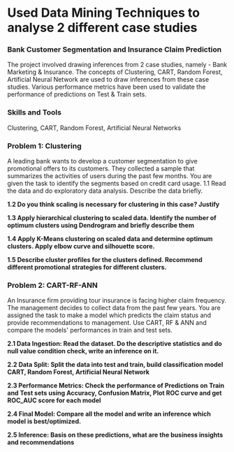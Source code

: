 # Used Data Mining Techniques to analyse 2 different case studies

### Bank Customer Segmentation and Insurance Claim Prediction

The project involved drawing inferences from 2 case studies, namely - Bank Marketing & Insurance. The concepts of Clustering, CART, Random Forest, Artificial Neural Network are used to draw inferences from these case studies. Various performance metrics have been used to validate the performance of predictions on Test & Train sets.

### Skills and Tools

Clustering, CART, Random Forest, Artificial Neural Networks

### **Problem 1: Clustering**

A leading bank wants to develop a customer segmentation to give promotional offers to its customers. They collected a sample that summarizes the activities of users during the past few months. You are given the task to identify the segments based on credit card usage.
1.1 Read the data and do exploratory data analysis. Describe the data briefly.

**1.2  Do you think scaling is necessary for clustering in this case? Justify**

**1.3 Apply hierarchical clustering to scaled data. Identify the number of optimum clusters using Dendrogram and briefly describe them**

**1.4 Apply K-Means clustering on scaled data and determine optimum clusters. Apply elbow curve and silhouette score.**

**1.5 Describe cluster profiles for the clusters defined. Recommend different promotional strategies for different clusters.**

### Problem 2: CART-RF-ANN

An Insurance firm providing tour insurance is facing higher claim frequency. The management decides to collect data from the past few years. You are assigned the task to make a model which predicts the claim status and provide recommendations to management. Use CART, RF & ANN and compare the models' performances in train and test sets.

**2.1 Data Ingestion: Read the dataset. Do the descriptive statistics and do null value condition check, write an inference on it.**

**2.2 Data Split: Split the data into test and train, build classification model CART, Random Forest, Artificial Neural Network**

**2.3 Performance Metrics: Check the performance of Predictions on Train and Test sets using Accuracy, Confusion Matrix, Plot ROC curve and get ROC_AUC score for each model**

**2.4 Final Model: Compare all the model and write an inference which model is best/optimized.**

**2.5 Inference: Basis on these predictions, what are the business insights and recommendations**
